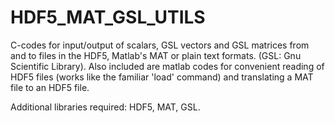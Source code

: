 # HDF5_MAT_GSL_UTILS
C-codes for input/output of scalars, GSL vectors and GSL matrices from and to files in the HDF5, Matlab's MAT or plain text formats. (GSL: Gnu Scientific Library). Also included are matlab codes for convenient reading of HDF5 files (works like the familiar 'load' command) and translating a MAT file to an HDF5 file.

Additional libraries required: HDF5, MAT, GSL.
